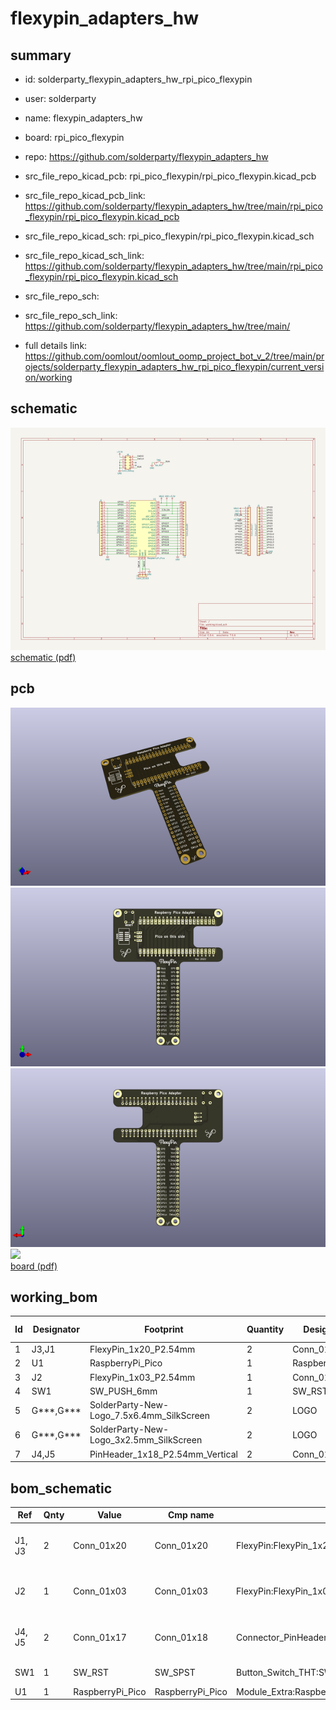 # flexypin_adapters_hw
 
## summary 
* id: solderparty_flexypin_adapters_hw_rpi_pico_flexypin
* user: solderparty
* name: flexypin_adapters_hw
* board: rpi_pico_flexypin
* repo: https://github.com/solderparty/flexypin_adapters_hw
* src_file_repo_kicad_pcb: rpi_pico_flexypin/rpi_pico_flexypin.kicad_pcb
* src_file_repo_kicad_pcb_link: https://github.com/solderparty/flexypin_adapters_hw/tree/main/rpi_pico_flexypin/rpi_pico_flexypin.kicad_pcb
* src_file_repo_kicad_sch: rpi_pico_flexypin/rpi_pico_flexypin.kicad_sch
* src_file_repo_kicad_sch_link: https://github.com/solderparty/flexypin_adapters_hw/tree/main/rpi_pico_flexypin/rpi_pico_flexypin.kicad_sch

* src_file_repo_sch: 
* src_file_repo_sch_link: https://github.com/solderparty/flexypin_adapters_hw/tree/main/
* full details link: https://github.com/oomlout/oomlout_oomp_project_bot_v_2/tree/main/projects/solderparty_flexypin_adapters_hw_rpi_pico_flexypin/current_version/working  

## schematic  
![](working_schematic_600.png)  
[schematic (pdf)](working_schematic.pdf) 






















## pcb  
![](working_3d_600.png) 
![](working_3d_front_600.png)  
![](working_3d_back_600.png)  
![](working_600.png)  
[board (pdf)](working.pdf)  

## working_bom
| Id | Designator | Footprint | Quantity | Designation | Supplier and ref |  | None | 
| --- | --- | --- | --- | --- | --- | --- | --- | 
| 1 | J3,J1 | FlexyPin_1x20_P2.54mm | 2 | Conn_01x20 |  |  | [''] | 
| 2 | U1 | RaspberryPi_Pico | 1 | RaspberryPi_Pico |  |  | [''] | 
| 3 | J2 | FlexyPin_1x03_P2.54mm | 1 | Conn_01x03 |  |  | [''] | 
| 4 | SW1 | SW_PUSH_6mm | 1 | SW_RST |  |  | [''] | 
| 5 | G***,G*** | SolderParty-New-Logo_7.5x6.4mm_SilkScreen | 2 | LOGO |  |  | [''] | 
| 6 | G***,G*** | SolderParty-New-Logo_3x2.5mm_SilkScreen | 2 | LOGO |  |  | [''] | 
| 7 | J4,J5 | PinHeader_1x18_P2.54mm_Vertical | 2 | Conn_01x17 |  |  | [''] | 


## bom_schematic
| Ref | Qnty | Value | Cmp name | Footprint | Description | Vendor | DNP | 
| --- | --- | --- | --- | --- | --- | --- | --- | 
| J1, J3 | 2 | Conn_01x20 | Conn_01x20 | FlexyPin:FlexyPin_1x20_P2.54mm | Generic connector, single row, 01x20, script generated (kicad-library-utils/schlib/autogen/connector/) |  |  | 
| J2 | 1 | Conn_01x03 | Conn_01x03 | FlexyPin:FlexyPin_1x03_P2.54mm | Generic connector, single row, 01x03, script generated (kicad-library-utils/schlib/autogen/connector/) |  |  | 
| J4, J5 | 2 | Conn_01x17 | Conn_01x18 | Connector_PinHeader_2.54mm:PinHeader_1x18_P2.54mm_Vertical | Generic connector, single row, 01x18, script generated (kicad-library-utils/schlib/autogen/connector/) |  |  | 
| SW1 | 1 | SW_RST | SW_SPST | Button_Switch_THT:SW_PUSH_6mm | Single Pole Single Throw (SPST) switch |  |  | 
| U1 | 1 | RaspberryPi_Pico | RaspberryPi_Pico | Module_Extra:RaspberryPi_Pico |  |  |  | 



